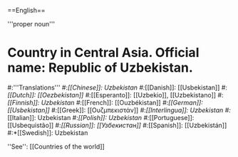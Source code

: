 ==English==

'''proper noun'''

# Country in Central Asia. Official name: Republic of Uzbekistan.
#:'''Translations'''
#:*[[Chinese]]: Uzbekistan
#:*[[Danish]]: [[Usbekistan]]
#:*[[Dutch]]: [[Oezbekistan]]
#:*[[Esperanto]]: [[Uzbekio]], [[Uzbekistano]]
#:*[[Finnish]]: Uzbekistan
#:*[[French]]: [[Ouzbékistan]]
#:*[[German]]: [[Usbekistan]]
#:*[[Greek]]: [[Ουζμπεκιστάν]]
#:*[[Interlingua]]: Uzbekistan
#:*[[Italian]]: Uzbekistan
#:*[[Polish]]: Uzbekistan
#:*[[Portuguese]]: [[Usbequistão]]
#:*[[Russian]]: [[Узбекистан]]
#:*[[Spanish]]: [[Uzbekistán]]
#:*[[Swedish]]: Uzbekistan

''See'': [[Countries of the world]]